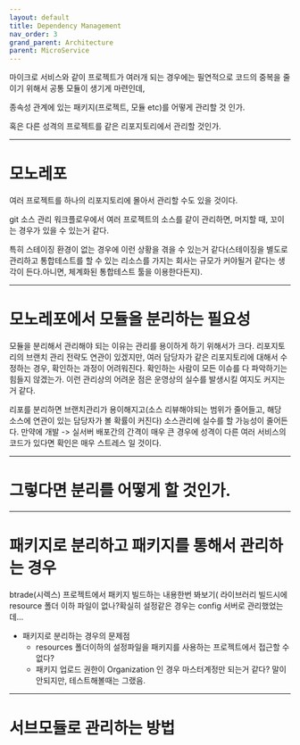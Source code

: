 ```yaml
---
layout: default
title: Dependency Management
nav_order: 3
grand_parent: Architecture
parent: MicroService
---
```


마이크로 서비스와 같이 프로젝트가 여러개 되는 경우에는 필연적으로 코드의 중복을 줄이기 위해서 공통 모듈이 생기게 마련인데,

종속성 관계에 있는 패키지(프로젝트, 모듈 etc)를 어떻게 관리할 것 인가.

혹은 다른 성격의 프로젝트를 같은 리포지토리에서 관리할 것인가.

---
# 모노레포
여러 프로젝트를 하나의 리포지토리에 몰아서 관리할 수도 있을 것이다.

git 소스 관리 워크플로우에서 여러 프로젝트의 소스를 같이 관리하면, 머지할 때, 꼬이는 경우가 있을 수 있는거 같다.

특히 스테이징 환경이 없는 경우에 이런 상황을 겪을 수 있는거 같다(스테이징을 별도로 관리하고 통합테스트를 할 수 있는 리소스를 가지는 회사는 규모가 커야될거 같다는 생각이 든다.아니면, 체계화된 통합테스트 툴을 이용한다든지).

---
# 모노레포에서 모듈을 분리하는 필요성
모듈을 분리해서 관리해야 되는 이유는 관리를 용이하게 하기 위해서가 크다. 리포지토리의 브랜치 관리 전략도 연관이 있겠지만, 여러 담당자가 같은 리포지토리에 대해서 수정하는 경우, 확인하는 과정이 어려워진다. 확인하는 사람이 모든 이슈를 다 파악하기는 힘들지 않겠는가. 이런 관리상의 어려운 점은 운영상의 실수를 발생시킬 여지도 커지는 거 같다.

리포를 분리하면 브랜치관리가 용이해지고(소스 리뷰해야되는 범위가 줄어들고, 해당 소스에 연관이 있는 담당자가 볼 확률이 커진다) 소스관리에 실수를 할 가능성이 줄어든다. 만약에 개발 -> 실서버 배포간의 간격이 매우 큰 경우에 성격이 다른 여러 서비스의 코드가 있다면 확인은 매우 스트레스 일 것이다.

---
# 그렇다면 분리를 어떻게 할 것인가.


---
# 패키지로 분리하고 패키지를 통해서 관리하는 경우
btrade(시렉스) 프로젝트에서 패키지 빌드하는 내용한번 봐보기(
라이브러리 빌드시에 resource 폴더 이하 파일이 없나?확실히 설정같은 경우는 config 서버로 관리했었는데...

* 패키지로 분리하는 경우의 문제점
  + resources 폴더이하의 설정파일을 패키지를 사용하는 프로젝트에서 접근할 수 없다?
  + 패키지 업로드 권한이 Organization 인 경우 마스터계정만 되는거 같다? 말이 안되지만, 테스트해볼때는 그랬음.


---
# 서브모듈로 관리하는 방법
